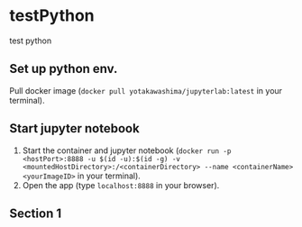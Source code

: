 # testPython
test python 

## Set up python env.
Pull docker image (`docker pull yotakawashima/jupyterlab:latest` in your terminal).

## Start jupyter notebook 
1. Start the container and jupyter notebook (`docker run -p <hostPort>:8888 -u $(id -u):$(id -g) -v <mountedHostDirectory>:/<containerDirectory> --name <containerName> <yourImageID>` in your terminal).
2. Open the app (type `localhost:8888` in your browser).
  
## Section 1
